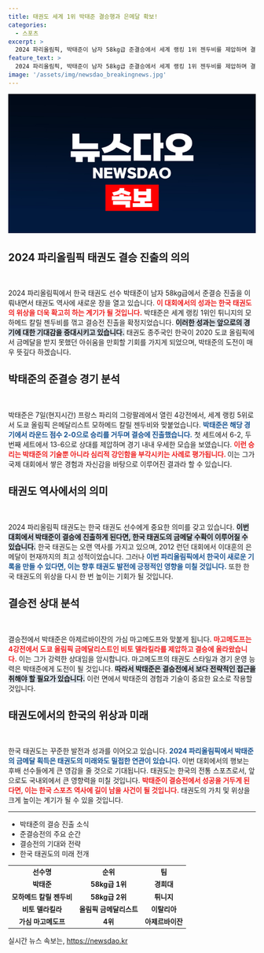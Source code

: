 ```yaml
---
title: 태권도 세계 1위 박태준 결승행과 은메달 확보!
categories:
  - 스포츠
excerpt: >
  2024 파리올림픽, 박태준이 남자 58kg급 준결승에서 세계 랭킹 1위 젠두비를 제압하며 결승 진출! 한국 태권도의 새로운 역사를 쓸 기회를 잡았다. 결승 상대는 아제르바이잔의 마고메도프. 금메달 가능성은?
feature_text: >
  2024 파리올림픽, 박태준이 남자 58kg급 준결승에서 세계 랭킹 1위 젠두비를 제압하며 결승 진출! 한국 태권도의 새로운 역사를 쓸 기회를 잡았다. 결승 상대는 아제르바이잔의 마고메도프. 금메달 가능성은?
image: '/assets/img/newsdao_breakingnews.jpg'
---
```


<p><img src="/assets/img/newsdao_breakingnews.jpg" alt="koreaapp 속보" /></p>

<h2 data-ke-size="size26">2024 파리올림픽 태권도 결승 진출의 의의</h2>

<p data-ke-size="size16">&nbsp;</p>

<p>2024 파리올림픽에서 한국 태권도 선수 박태준이 남자 58kg급에서 준결승 진출을 이뤄내면서 태권도 역사에 새로운 장을 열고 있습니다. <b><span style="color: #ee2323;">이 대회에서의 성과는 한국 태권도의 위상을 더욱 확고히 하는 계기가 될 것입니다.</span></b> 박태준은 세계 랭킹 1위인 튀니지의 모하메드 칼릴 젠두비를 꺾고 결승전 진출을 확정지었습니다. <b><span style="background-color: #21538527;">이러한 성과는 앞으로의 경기에 대한 기대감을 증대시키고 있습니다.</span></b> 태권도 종주국인 한국이 2020 도쿄 올림픽에서 금메달을 받지 못했던 아쉬움을 만회할 기회를 가지게 되었으며, 박태준의 도전이 매우 뜻깊다 하겠습니다. </p>

<h2 data-ke-size="size26">박태준의 준결승 경기 분석</h2>

<p data-ke-size="size16">&nbsp;</p>

<p>박태준은 7일(현지시간) 프랑스 파리의 그랑팔레에서 열린 4강전에서, 세계 랭킹 5위로서 도쿄 올림픽 은메달리스트 모하메드 칼릴 젠두비와 맞붙었습니다. <b><span style="color: #1a5490;">박태준은 해당 경기에서 라운드 점수 2-0으로 승리를 거두며 결승에 진출했습니다.</span></b> 첫 세트에서 6-2, 두 번째 세트에서 13-6으로 상대를 제압하며 경기 내내 우세한 모습을 보였습니다. <b><span style="color: #ee2323;">이런 승리는 박태준의 기술뿐 아니라 심리적 강인함을 부각시키는 사례로 평가됩니다. </span></b> 이는 그가 국제 대회에서 쌓은 경험과 자신감을 바탕으로 이루어진 결과라 할 수 있습니다.</p>

<h2 data-ke-size="size26">태권도 역사에서의 의미</h2>

<p data-ke-size="size16">&nbsp;</p>

<p>2024 파리올림픽 태권도는 한국 태권도 선수에게 중요한 의미를 갖고 있습니다. <b><span style="background-color: #21538527;">이번 대회에서 박태준이 결승에 진출하게 된다면, 한국 태권도의 금메달 수확이 이루어질 수 있습니다.</span></b> 한국 태권도는 오랜 역사를 가지고 있으며, 2012 런던 대회에서 이대훈의 은메달이 현재까지의 최고 성적이었습니다. 그러나 <b><span style="color: #1a5490;">이번 파리올림픽에서 한국이 새로운 기록을 만들 수 있다면, 이는 향후 태권도 발전에 긍정적인 영향을 미칠 것입니다.</span></b> 또한 한국 태권도의 위상을 다시 한 번 높이는 기회가 될 것입니다.</p>

<h2 data-ke-size="size26">결승전 상대 분석</h2>

<p data-ke-size="size16">&nbsp;</p>

<p>결승전에서 박태준은 아제르바이잔의 가심 마고메도프와 맞붙게 됩니다. <b><span style="color: #ee2323;">마고메도프는 4강전에서 도쿄 올림픽 금메달리스트인 비토 델라킬라를 제압하고 결승에 올라왔습니다.</span></b> 이는 그가 강력한 상대임을 암시합니다. 마고메도프의 태권도 스타일과 경기 운영 능력은 박태준에게 도전이 될 것입니다. <b><span style="background-color: #21538527;">따라서 박태준은 결승전에서 보다 전략적인 접근을 취해야 할 필요가 있습니다.</span></b> 이런 면에서 박태준의 경험과 기술이 중요한 요소로 작용할 것입니다.</p>

<h2 data-ke-size="size26">태권도에서의 한국의 위상과 미래</h2>

<p data-ke-size="size16">&nbsp;</p>

<p>한국 태권도는 꾸준한 발전과 성과를 이어오고 있습니다. <b><span style="color: #1a5490;">2024 파리올림픽에서 박태준의 금메달 획득은 태권도의 미래와도 밀접한 연관이 있습니다.</span></b> 이번 대회에서의 행보는 후배 선수들에게 큰 영감을 줄 것으로 기대됩니다. 태권도는 한국의 전통 스포츠로서, 앞으로도 국내외에서 큰 영향력을 미칠 것입니다. <b><span style="color: #ee2323;">박태준이 결승전에서 성공을 거두게 된다면, 이는 한국 스포츠 역사에 길이 남을 사건이 될 것입니다.</span></b> 태권도의 가치 및 위상을 크게 높이는 계기가 될 수 있을 것입니다.</p>

<hr>

<ul>
    <li>박태준의 결승 진출 소식</li>
    <li>준결승전의 주요 순간</li>
    <li>결승전의 기대와 전략</li>
    <li>한국 태권도의 미래 전개</li>
</ul>

<table style="width: 100%;">
    <tr>
        <td style="text-align: center; height: 17px;"><b>선수명</b></td>
        <td style="text-align: center; height: 17px;"><b>순위</b></td>
        <td style="text-align: center; height: 17px;"><b>팀</b></td>
    </tr>
    <tr>
        <td style="text-align: center; height: 17px;"><b>박태준</b></td>
        <td style="text-align: center; height: 17px;"><b>58kg급 1위</b></td>
        <td style="text-align: center; height: 17px;"><b>경희대</b></td>
    </tr>
    <tr>
        <td style="text-align: center; height: 17px;"><b>모하메드 칼릴 젠두비</b></td>
        <td style="text-align: center; height: 17px;"><b>58kg급 2위</b></td>
        <td style="text-align: center; height: 17px;"><b>튀니지</b></td>
    </tr>
    <tr>
        <td style="text-align: center; height: 17px;"><b>비토 델라킬라</b></td>
        <td style="text-align: center; height: 17px;"><b>올림픽 금메달리스트</b></td>
        <td style="text-align: center; height: 17px;"><b>이탈리아</b></td>
    </tr>
    <tr>
        <td style="text-align: center; height: 17px;"><b>가심 마고메도프</b></td>
        <td style="text-align: center; height: 17px;"><b>4위</b></td>
        <td style="text-align: center; height: 17px;"><b>아제르바이잔</b></td>
    </tr>
</table>
실시간 뉴스 속보는, <a href="https://newsdao.kr" rel="dofollow">https://newsdao.kr</a>


